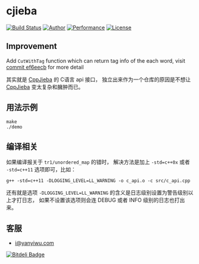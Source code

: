 # cjieba 

[![Build Status](https://travis-ci.org/yanyiwu/cjieba.png?branch=master)](https://travis-ci.org/yanyiwu/cjieba)
[![Author](https://img.shields.io/badge/author-@yanyiwu-blue.svg?style=flat)](http://yanyiwu.com/) 
[![Performance](https://img.shields.io/badge/performance-excellent-brightgreen.svg?style=flat)](http://yanyiwu.com/work/2015/06/14/jieba-series-performance-test.html) 
[![License](https://img.shields.io/badge/license-MIT-yellow.svg?style=flat)](http://yanyiwu.mit-license.org)

## Improvement

Add `CutWithTag` function which can return tag info of the each word, visit [commit ef6eecb](https://github.com/zhujun1980/cjieba/commit/ef6eecbef15c2f292677dcf12286429d7ac0cc1f) for more detail


其实就是 [CppJieba] 的 C语言 api 接口，
独立出来作为一个仓库的原因是不想让 [CppJieba] 变太复杂和臃肿而已。

## 用法示例

```
make
./demo
```

## 编译相关

如果编译报关于 `tr1/unordered_map` 的错时，
解决方法是加上 `-std=c++0x` 或者 `-std=c++11` 选项即可，比如：

```
g++ -std=c++11 -DLOGGING_LEVEL=LL_WARNING -o c_api.o -c src/c_api.cpp
```

还有就是选项 `-DLOGGING_LEVEL=LL_WARNING` 的含义是日志级别设置为警告级别以上才打日志，
如果不设置该选项则会连 DEBUG 或者 INFO 级别的日志也打出来。

## 客服

- i@yanyiwu.com

[CppJieba]:http://github.com/yanyiwu/cppjieba
[libcppjieba]:http://github.com/yanyiwu/libcppjieba


[![Bitdeli Badge](https://d2weczhvl823v0.cloudfront.net/yanyiwu/cjieba/trend.png)](https://bitdeli.com/free "Bitdeli Badge")

